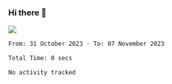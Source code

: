 ### Hi there 👋️

![](https://komarev.com/ghpvc/?username=Loner1024)

<!--START_SECTION:waka-->

```txt
From: 31 October 2023 - To: 07 November 2023

Total Time: 0 secs

No activity tracked
```

<!--END_SECTION:waka-->



